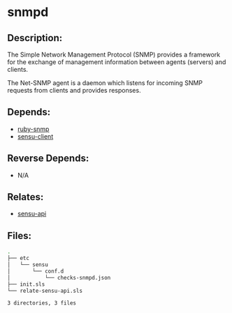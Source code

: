 # snmpd

## Description:

The Simple Network Management Protocol (SNMP) provides a framework for the exchange of management information between agents (servers) and clients.

The Net-SNMP agent is a daemon which listens for incoming SNMP requests from clients and provides responses.

## Depends:

  -  [ruby-snmp](/salt/ruby-snmp)
  -  [sensu-client](/salt/sensu-client)

## Reverse Depends:

  -  N/A

## Relates:

  -  [sensu-api](/salt/sensu-api)

## Files:

```bash
.
├── etc
│   └── sensu
│       └── conf.d
│           └── checks-snmpd.json
├── init.sls
└── relate-sensu-api.sls

3 directories, 3 files
```
